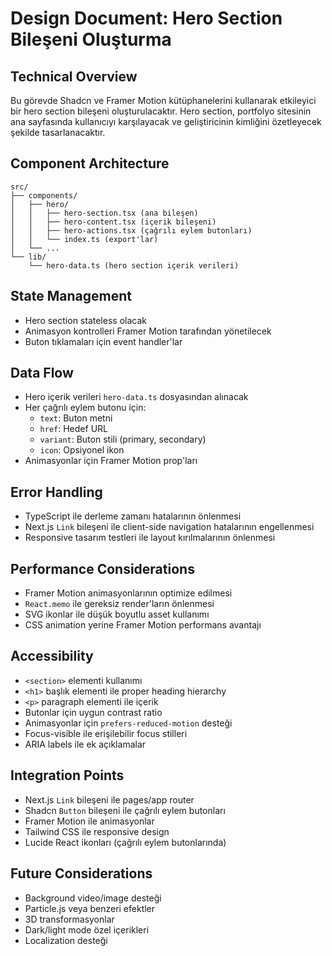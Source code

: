 # Design Document: Hero Section Bileşeni Oluşturma

## Technical Overview
Bu görevde Shadcn ve Framer Motion kütüphanelerini kullanarak etkileyici bir hero section bileşeni oluşturulacaktır. Hero section, portfolyo sitesinin ana sayfasında kullanıcıyı karşılayacak ve geliştiricinin kimliğini özetleyecek şekilde tasarlanacaktır.

## Component Architecture
```
src/
├── components/
│   ├── hero/
│   │   ├── hero-section.tsx (ana bileşen)
│   │   ├── hero-content.tsx (içerik bileşeni)
│   │   ├── hero-actions.tsx (çağrılı eylem butonları)
│   │   └── index.ts (export'lar)
│   └── ...
└── lib/
    └── hero-data.ts (hero section içerik verileri)
```

## State Management
- Hero section stateless olacak
- Animasyon kontrolleri Framer Motion tarafından yönetilecek
- Buton tıklamaları için event handler'lar

## Data Flow
- Hero içerik verileri `hero-data.ts` dosyasından alınacak
- Her çağrılı eylem butonu için:
  - `text`: Buton metni
  - `href`: Hedef URL
  - `variant`: Buton stili (primary, secondary)
  - `icon`: Opsiyonel ikon
- Animasyonlar için Framer Motion prop'ları

## Error Handling
- TypeScript ile derleme zamanı hatalarının önlenmesi
- Next.js `Link` bileşeni ile client-side navigation hatalarının engellenmesi
- Responsive tasarım testleri ile layout kırılmalarının önlenmesi

## Performance Considerations
- Framer Motion animasyonlarının optimize edilmesi
- `React.memo` ile gereksiz render'ların önlenmesi
- SVG ikonlar ile düşük boyutlu asset kullanımı
- CSS animation yerine Framer Motion performans avantajı

## Accessibility
- `<section>` elementi kullanımı
- `<h1>` başlık elementi ile proper heading hierarchy
- `<p>` paragraph elementi ile içerik
- Butonlar için uygun contrast ratio
- Animasyonlar için `prefers-reduced-motion` desteği
- Focus-visible ile erişilebilir focus stilleri
- ARIA labels ile ek açıklamalar

## Integration Points
- Next.js `Link` bileşeni ile pages/app router
- Shadcn `Button` bileşeni ile çağrılı eylem butonları
- Framer Motion ile animasyonlar
- Tailwind CSS ile responsive design
- Lucide React ikonları (çağrılı eylem butonlarında)

## Future Considerations
- Background video/image desteği
- Particle.js veya benzeri efektler
- 3D transformasyonlar
- Dark/light mode özel içerikleri
- Localization desteği